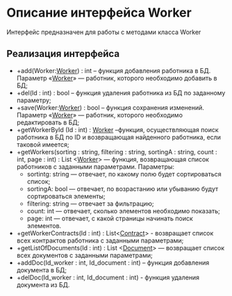# Описание интерфейса Worker 
Интерфейс предназначен для работы с методами класса Worker 

## Реализация интерфейса 
* +add(Worker:[Worker](https://github.com/AlinaYuryeva/roomrental/blob/master/docs/Worker.md "объект класса Worker")) : int – функция добавления работника в БД. Параметр «[Worker](https://github.com/AlinaYuryeva/roomrental/blob/master/docs/Worker.md "объект класса Worker")» — работник, которого необходимо добавить в БД;
* +del(Id : int) : bool – функция удаления работника из БД по заданному параметру;
* +save(Worker:[Worker](https://github.com/AlinaYuryeva/roomrental/blob/master/docs/Worker.md "объект класса Worker")) : bool – функция сохранения изменений. Параметр «[Worker](https://github.com/AlinaYuryeva/roomrental/blob/master/docs/Worker.md "объект класса Worker")» — работник, которого необходимо редактировать в БД;
* +getWorkerById (Id : int) : [Worker](https://github.com/AlinaYuryeva/roomrental/blob/master/docs/Worker.md "объект класса Worker") –функция, осуществляющая поиск работника в БД по ID и возвращающая найденного работника, если таковой имеется;
* +getWorkers(sorting : string, filtering : string, sortingA : string, count : int, page : int) : List <[Worker](https://github.com/AlinaYuryeva/roomrental/blob/master/docs/Worker.md "объект класса Worker")> — функция, возвращающая список работников с заданными параметрами. 
Параметры:
  * sortintg: string — отвечает, по какому полю будет сортироваться список; 
  * sortingA: bool — отвечает, по возрастанию или убыванию будут сортироваться элементы; 
  * filtering: string — отвечает за фильтрацию; 
  * count: int — отвечает, сколько элементов необходимо показать; 
  * page: int — отвечает, с какой страницы начинать поиск элементов.
* +getWorkerContracts(Id : int) : List<[Contract](https://github.com/AlinaYuryeva/roomrental/blob/master/docs/Contract.md "объект класса Contract")> -  возвращает список всех контрактов работника c заданными параметрами;
* +getListOfDocuments(Id : int) : List <[Document](https://github.com/AlinaYuryeva/roomrental/blob/master/docs/Document.md "объект класса Document")> — возвращает список всех документов c заданными параметрами;
* +addDoc(Id_worker : int, Id_document : int) – функция добавления документа в БД;
* +delDoc(Id_worker : int, Id_document : int) - функция удаления документа из БД.
